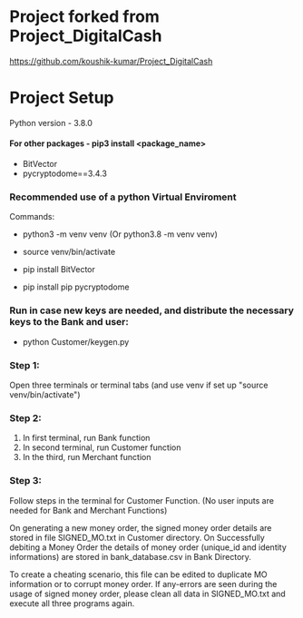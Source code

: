 # Project forked from Project_DigitalCash
https://github.com/koushik-kumar/Project_DigitalCash

# Project Setup

Python version  - 3.8.0

#### For other packages - pip3 install <package_name>

* BitVector
* pycryptodome==3.4.3

### Recommended use of a python Virtual Enviroment
Commands:

* python3 -m venv venv
(Or python3.8 -m venv venv)
* source venv/bin/activate

* pip install BitVector
* pip install pip pycryptodome

### Run in case new keys are needed, and distribute the necessary keys to the Bank and user:
* python Customer/keygen.py 

### Step 1:
Open three terminals or terminal tabs (and use venv if set up "source venv/bin/activate")

### Step 2:
1. In first terminal, run Bank function
2. In second terminal, run Customer function
3. In the third, run Merchant function

### Step 3:
Follow steps in the terminal for Customer Function. (No user inputs are needed for Bank and Merchant Functions)

On generating a new money order, the signed money order details are stored in file SIGNED_MO.txt in Customer directory.
On Successfully debiting a Money Order the details of money order (unique_id and identity informations) are stored in bank_database.csv in Bank Directory.

To create a cheating scenario, this file can be edited to duplicate MO information or to corrupt money order.
If any-errors are seen during the usage of signed money order, please clean all data in SIGNED_MO.txt and execute all three programs again.
